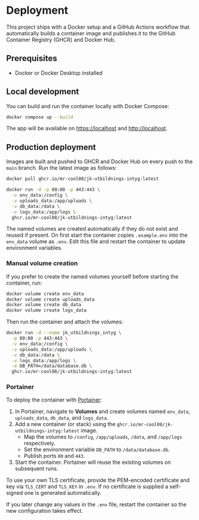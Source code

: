 # Deployment

This project ships with a Docker setup and a GitHub Actions workflow that automatically builds a container image and publishes it to the GitHub Container Registry (GHCR) and Docker Hub.

## Prerequisites

- Docker or Docker Desktop installed

## Local development

You can build and run the container locally with Docker Compose:

```bash
docker compose up --build
```

The app will be available on <https://localhost> and <http://localhost>.

## Production deployment

Images are built and pushed to GHCR and Docker Hub on every push to the `main` branch. Run the latest image as follows:

```bash
docker pull ghcr.io/mr-cool08/jk-utbildnings-intyg:latest

docker run -d -p 80:80 -p 443:443 \
  -v env_data:/config \
  -v uploads_data:/app/uploads \
  -v db_data:/data \
  -v logs_data:/app/logs \
  ghcr.io/mr-cool08/jk-utbildnings-intyg:latest
```

The named volumes are created automatically if they do not exist and reused if present. On first
start the container copies `.example.env` into the `env_data` volume as `.env`.
Edit this file and restart the container to update environment variables.

### Manual volume creation

If you prefer to create the named volumes yourself before starting the container, run:

```bash
docker volume create env_data
docker volume create uploads_data
docker volume create db_data
docker volume create logs_data
```

Then run the container and attach the volumes:

```bash
docker run -d --name jk_utbildnings_intyg \
  -p 80:80 -p 443:443 \
  -v env_data:/config \
  -v uploads_data:/app/uploads \
  -v db_data:/data \
  -v logs_data:/app/logs \
  -e DB_PATH=/data/database.db \
  ghcr.io/mr-cool08/jk-utbildnings-intyg:latest
```

### Portainer

To deploy the container with [Portainer](https://www.portainer.io/):

1. In Portainer, navigate to **Volumes** and create volumes named `env_data`, `uploads_data`, `db_data`, and `logs_data`.
2. Add a new container (or stack) using the `ghcr.io/mr-cool08/jk-utbildnings-intyg:latest` image.
   - Map the volumes to `/config`, `/app/uploads`, `/data`, and `/app/logs` respectively.
   - Set the environment variable `DB_PATH` to `/data/database.db`.
   - Publish ports `80` and `443`.
3. Start the container. Portainer will reuse the existing volumes on subsequent runs.

To use your own TLS certificate, provide the PEM-encoded certificate and key via
`TLS_CERT` and `TLS_KEY` in `.env`. If no certificate is supplied a self-signed
one is generated automatically.

If you later change any values in the `.env` file, restart the container so the new configuration takes effect.

